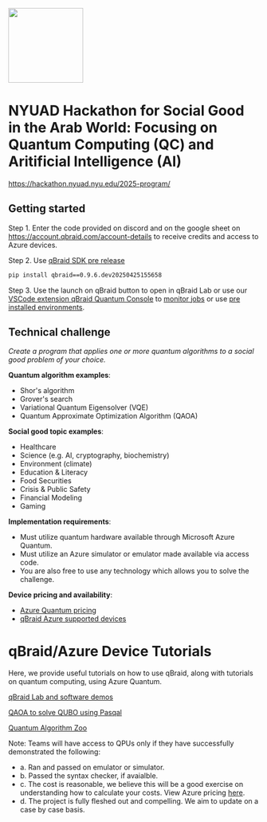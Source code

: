 [<img src="https://qbraid-static.s3.amazonaws.com/logos/Launch_on_qBraid_white.png" width="150">](https://account.qbraid.com?gitHubUrl=https://github.com/qBraid/NYUAD-2025.git&redirectUrl=nyuad_2025_demo.ipynb)

# NYUAD Hackathon for Social Good in the Arab World: Focusing on Quantum Computing (QC) and Aritificial Intelligence (AI)

https://hackathon.nyuad.nyu.edu/2025-program/

## Getting started
Step 1. Enter the code provided on discord and on the google sheet on https://account.qbraid.com/account-details to receive credits and access to Azure devices.

Step 2. Use [qBraid SDK pre release](https://pypi.org/project/qbraid/0.9.6.dev20250425155658/)

```bash
pip install qbraid==0.9.6.dev20250425155658
```

Step 3. Use the launch on qBraid button to open in qBraid Lab or use our [VSCode extension qBraid Quantum Console](https://marketplace.visualstudio.com/items?itemName=qBraid.quantum-console) to [monitor jobs](https://docs.qbraid.com/lab/user-guide/quantum-jobs) or use [pre installed environments](https://docs.qbraid.com/lab/user-guide/environments).


## Technical challenge

_Create a program that applies one or more quantum algorithms to a social good
problem of your choice._


**Quantum algorithm examples**:

- Shor's algorithm
- Grover's search
- Variational Quantum Eigensolver (VQE)
- Quantum Approximate Optimization Algorithm (QAOA)

**Social good topic examples**:

- Healthcare
- Science (e.g. AI, cryptography, biochemistry)
- Environment (climate)
- Education & Literacy
- Food Securities
- Crisis & Public Safety
- Financial Modeling
- Gaming

**Implementation requirements**:

- Must utilize quantum hardware available through Microsoft Azure
  Quantum.
- Must utilize an Azure simulator or emulator made available via access code.
- You are also free to use any technology which allows you to solve the
  challenge.

**Device pricing and availability**:

- [Azure Quantum pricing](https://azure.microsoft.com/en-us/pricing/details/azure-quantum/)
- [qBraid Azure supported devices](https://docs.qbraid.com/home/pricing#quantum-computers-on-demand)

# qBraid/Azure Device Tutorials

Here, we provide useful tutorials on how to use qBraid, along with tutorials
on quantum computing, using Azure Quantum.

[qBraid Lab and software demos](https://github.com/qbraid/qbraid-lab-demo)

[QAOA to solve QUBO using Pasqal](https://github.com/pasqal-io/Pulser/blob/develop/tutorials/applications/QAOA%20and%20QAA%20to%20solve%20a%20QUBO%20problem.ipynb)

[Quantum Algorithm Zoo](https://quantumalgorithmzoo.org/)

Note: Teams will have access to QPUs only if they have successfully demonstrated the following:
- a. Ran and passed on emulator or simulator.
- b. Passed the syntax checker, if avaialble.
- c. The cost is reasonable, we believe this will be a good exercise on understanding how to calculate your costs. View Azure pricing [here](https://learn.microsoft.com/en-us/azure/quantum/pricing?tabs=tabid-paygo%2Ctabid-paygoPasqal%2Ctabid-H2).
- d. The project is fully fleshed out and compelling. We aim to update on a case by case basis. 
